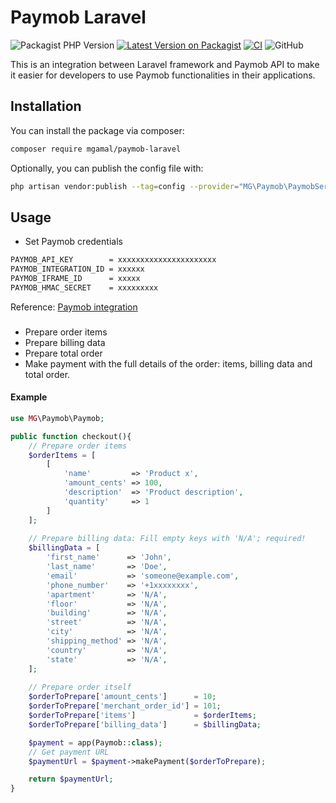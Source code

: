 # Paymob Laravel

![Packagist PHP Version](https://img.shields.io/packagist/dependency-v/mgamal/paymob-laravel/php)
[![Latest Version on Packagist](https://img.shields.io/packagist/v/mgamal/paymob-laravel.svg?style=flat-square)](https://packagist.org/packages/mgamal/paymob-laravel)
[![CI](https://github.com/mgamal92/paymob-laravel/actions/workflows/ci.yml/badge.svg)](https://github.com/mgamal92/paymob-laravel/actions/workflows/ci.yml)
![GitHub](https://img.shields.io/github/license/mgamal92/paymob-laravel)

This is an integration between Laravel framework and Paymob API to make it easier for developers to use Paymob functionalities in their applications.

## Installation

You can install the package via composer:

```bash
composer require mgamal/paymob-laravel
```

Optionally, you can publish the config file with:

```bash
php artisan vendor:publish --tag=config --provider="MG\Paymob\PaymobServiceProvider"
```

## Usage
- Set Paymob credentials
```bash
PAYMOB_API_KEY        = xxxxxxxxxxxxxxxxxxxxxx
PAYMOB_INTEGRATION_ID = xxxxxx
PAYMOB_IFRAME_ID      = xxxxx
PAYMOB_HMAC_SECRET    = xxxxxxxxx
```
Reference: [Paymob integration](https://docs.paymob.com/docs/payment-integrations)


### 
- Prepare order items
- Prepare billing data
- Prepare total order
- Make payment with the full details of the order: items, billing data and total order.

#### **Example**

```php
use MG\Paymob\Paymob;

public function checkout(){
    // Prepare order items
    $orderItems = [
        [
            'name'         => 'Product x',
            'amount_cents' => 100,
            'description'  => 'Product description',
            'quantity'     => 1
        ]
    ];
    
    // Prepare billing data: Fill empty keys with 'N/A'; required!
    $billingData = [
        'first_name'      => 'John',
        'last_name'       => 'Doe',
        'email'           => 'someone@example.com',
        'phone_number'    => '+1xxxxxxxx',
        'apartment'       => 'N/A',
        'floor'           => 'N/A',
        'building'        => 'N/A',
        'street'          => 'N/A',
        'city'            => 'N/A',
        'shipping_method' => 'N/A',
        'country'         => 'N/A',
        'state'           => 'N/A',
    ];
    
    // Prepare order itself
    $orderToPrepare['amount_cents']      = 10;
    $orderToPrepare['merchant_order_id'] = 101;
    $orderToPrepare['items']             = $orderItems;
    $orderToPrepare['billing_data']      = $billingData;

    $payment = app(Paymob::class);
    // Get payment URL
    $paymentUrl = $payment->makePayment($orderToPrepare);

    return $paymentUrl;
}

```

